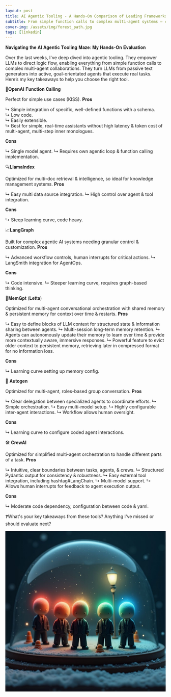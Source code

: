 ```yaml
---
layout: post
title: AI Agentic Tooling - A Hands-On Comparison of Leading Frameworks
subtitle: From simple function calls to complex multi-agent systems — choosing the right tool for your AI workflow
cover-img: /assets/img/forest_path.jpg
tags: [linkedin]
---
```

<!-- Original LinkedIn post: https://www.linkedin.com/posts/activity-7277424128813400064-cO0X -->

𝐍𝐚𝐯𝐢𝐠𝐚𝐭𝐢𝐧𝐠 𝐭𝐡𝐞 𝐀𝐈 𝐀𝐠𝐞𝐧𝐭𝐢𝐜 𝐓𝐨𝐨𝐥𝐢𝐧𝐠 𝐌𝐚𝐳𝐞: 𝐌𝐲 𝐇𝐚𝐧𝐝𝐬-𝐎𝐧 𝐄𝐯𝐚𝐥𝐮𝐚𝐭𝐢𝐨𝐧

Over the last weeks, I've deep dived into agentic tooling. They empower LLMs to direct logic flow, enabling everything from simple function calls to complex multi-agent collaborations. They turn LLMs from passive text generators into active, goal-orientated agents that execute real tasks. Here’s my key takeaways to help you choose the right tool.

🔧𝐎𝐩𝐞𝐧𝐀𝐈 𝐅𝐮𝐧𝐜𝐭𝐢𝐨𝐧 𝐂𝐚𝐥𝐥𝐢𝐧𝐠

Perfect for simple use cases (KISS).
𝐏𝐫𝐨𝐬

↳ Simple integration of specific, well-defined functions with a schema.  
↳ Low code.  
↳ Easily extensible.  
↳ Best for simple, real-time assistants without high latency & token cost of multi-agent, multi-step inner monologues.  

𝐂𝐨𝐧𝐬

↳ Single model agent.
↳ Requires own agentic loop & function calling implementation.

🔍𝐋𝐥𝐚𝐦𝐚𝐈𝐧𝐝𝐞𝐱

Optimized for multi-doc retrieval & intelligence, so ideal for knowledge management systems.
𝐏𝐫𝐨𝐬

↳ Easy multi data source integration.
↳ High control over agent & tool integration.

𝐂𝐨𝐧𝐬

↳ Steep learning curve, code heavy.

📈𝐋𝐚𝐧𝐠𝐆𝐫𝐚𝐩𝐡

Built for complex agentic AI systems needing granular control & customization.
𝐏𝐫𝐨𝐬

↳ Advanced workflow controls, human interrupts for critical actions.
↳ LangSmith integration for AgentOps.

𝐂𝐨𝐧𝐬

↳ Code intensive.
↳ Steeper learning curve, requires graph-based thinking.

🧠𝐌𝐞𝐦𝐆𝐩𝐭 (𝐋𝐞𝐭𝐭𝐚)

Optimized for multi-agent conversational orchestration with shared memory & persistent memory for context over time & restarts.
𝐏𝐫𝐨𝐬

↳ Easy to define blocks of LLM context for structured state & information sharing between agents.
↳ Multi-session long-term memory retention.
↳ Agents can autonomously update their memory to learn over time & provide more contextually aware, immersive responses.
↳ Powerful feature to evict older context to persistent memory, retrieving later in compressed format for no information loss.

𝐂𝐨𝐧𝐬

↳ Learning curve setting up memory config.

🤖 𝐀𝐮𝐭𝐨𝐠𝐞𝐧

Optimized for multi-agent, roles-based group conversation.
𝐏𝐫𝐨𝐬

↳ Clear delegation between specialized agents to coordinate efforts.
↳ Simple orchestration.
↳ Easy multi-model setup.
↳ Highly configurable inter-agent interactions.
↳ Workflow allows human oversight.

𝐂𝐨𝐧𝐬

↳ Learning curve to configure coded agent interactions. 

🛠️ 𝐂𝐫𝐞𝐰𝐀𝐈

Optimized for simplified multi-agent orchestration to handle different parts of a task.
𝐏𝐫𝐨𝐬

↳ Intuitive, clear boundaries between tasks, agents, & crews.
↳ Structured Pydantic output for consistency & robustness.
↳ Easy external tool integration, including hashtag#LangChain.
↳ Multi-model support.
↳ Allows human interrupts for feedback to agent execution output.

𝐂𝐨𝐧𝐬

↳ Moderate code dependency, configuration between code & yaml.

❓What's your key takeaways from these tools? Anything I've missed or should evaluate next?

![](../assets/img/agentic-frameworks.jpg)